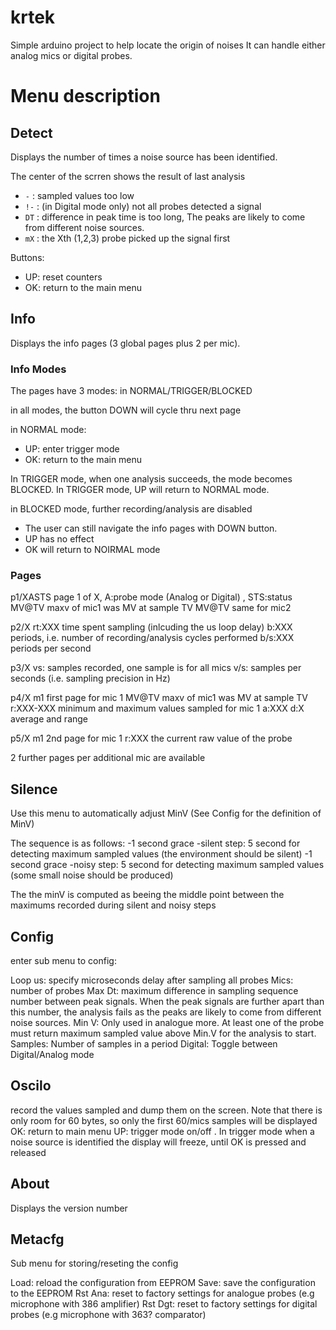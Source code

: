 # krtek
Simple arduino project to help locate the origin of noises
It can handle either analog mics or digital probes.

# Menu description

## Detect

Displays the number of times a noise source has been identified.

The center of the scrren shows the result of last analysis
* ```-``` : sampled values too low
* ```!-``` : (in Digital mode only) not all probes detected a signal
* ```DT``` : difference in peak time is too long,  The peaks are likely to come from different noise sources.
* ```mX``` : the Xth (1,2,3) probe picked up the signal first

Buttons:
* UP: reset counters
* OK: return to the main menu

  
## Info


Displays the info pages (3 global pages plus 2 per mic).


### Info Modes
The pages have 3 modes: in NORMAL/TRIGGER/BLOCKED

in all modes, the button DOWN will cycle thru next page

in NORMAL mode:
* UP: enter trigger mode
* OK: return to the main menu


In TRIGGER mode, when one analysis succeeds, the mode becomes BLOCKED.
In TRIGGER mode, UP will return to NORMAL mode.


in BLOCKED mode, further recording/analysis are disabled
* The user can still navigate the info  pages with DOWN button.
* UP has no effect
* OK will return to NOIRMAL mode




### Pages

p1/XASTS page 1 of X, A:probe mode (Analog or Digital) , STS:status 
MV@TV maxv of mic1 was MV at sample TV
MV@TV same for mic2

p2/X
rt:XXX   time spent sampling (inlcuding the us loop delay)
b:XXX    periods, i.e. number of recording/analysis cycles performed
b/s:XXX  periods per second

p3/X
vs:      samples recorded, one sample is for all mics
v/s:     samples per seconds (i.e. sampling precision in Hz)

p4/X m1 first page for mic 1
MV@TV maxv of mic1 was MV at sample TV
r:XXX-XXX minimum and maximum values sampled for mic 1
a:XXX d:X average and range

p5/X m1 2nd page for mic 1
r:XXX  the current raw value of the probe

2 further pages per additional mic are available


## Silence


Use this menu to automatically adjust MinV (See Config for the definition of MinV)

The sequence is as follows:
-1 second grace
-silent step: 5 second for detecting maximum sampled values (the environment should be silent)
-1 second grace
-noisy step: 5 second for detecting maximum sampled values (some small noise should be produced)

The the minV is computed as beeing the middle point between the maximums recorded during silent and noisy steps


  
## Config
enter  sub menu to config:

Loop us: specify microseconds delay after sampling all probes
Mics: number of probes
Max Dt: maximum difference in sampling sequence number between peak signals. When the peak signals are further apart than this number, the analysis fails as the peaks are likely to come from different noise sources.
Min V: Only used in analogue more. At least one of the probe must return maximum sampled value above Min.V  for the analysis to start.
Samples: Number of samples in a period
Digital: Toggle between Digital/Analog mode

  
## Oscilo

  record the values sampled and dump them on the screen. Note that there is only room for 60 bytes, so only the first 60/mics samples will be displayed
  OK: return to main menu
  UP: trigger mode on/off . In trigger mode when a noise source is identified the display will freeze, until OK is pressed and released
  
## About
Displays the version number  


  



## Metacfg

Sub menu for storing/reseting the config

Load: reload the configuration from EEPROM
Save: save the configuration to the EEPROM
Rst Ana: reset to factory settings for analogue probes (e.g microphone with 386 amplifier)
Rst Dgt: reset to factory settings for digital probes (e.g microphone with 363? comparator)

